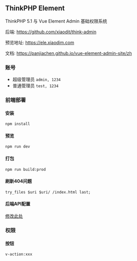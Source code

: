 ## ThinkPHP Element
ThinkPHP 5.1 与 Vue Element Admin 基础权限系统  

后端: https://github.com/xiaodit/think-admin  

预览地址: https://ele.xiaodim.com

文档: https://panjiachen.github.io/vue-element-admin-site/zh  

### 账号
* 超级管理员 `admin, 1234` 
* 普通管理员 `test, 1234`

### 前端部署
#### 安装
```
npm install
```
#### 预览
```
npm run dev
```
#### 打包
```
npm run build:prod
```
#### 刷新404问题
```nginx
try_files $uri $uri/ /index.html last;
```
#### 后端API配置
[修改此处](https://github.com/xiaodit/think-element/blob/master/config/dev.env.js#L4)

### 权限
#### 按钮
```
v-action:xxx
```
